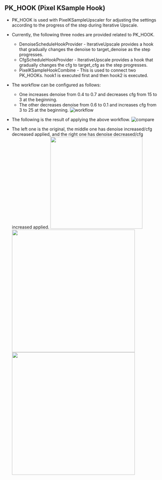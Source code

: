 ## PK_HOOK (Pixel KSample Hook)

* PK_HOOK is used with PixelKSampleUpscaler for adjusting the settings according to the progress of the step during Iterative Upscale.
* Currently, the following three nodes are provided related to PK_HOOK.
    * DenoiseScheduleHookProvider - IterativeUpscale provides a hook that gradually changes the denoise to target_denoise as the step progresses.
    * CfgScheduleHookProvider - IterativeUpscale provides a hook that gradually changes the cfg to target_cfg as the step progresses.
    * PixelKSampleHookCombine - This is used to connect two PK_HOOKs. hook1 is executed first and then hook2 is executed.


* The workflow can be configured as follows:
    * One increases denoise from 0.4 to 0.7 and decreases cfg from 15 to 3 at the beginning.
    * The other decreases denoise from 0.6 to 0.1 and increases cfg from 3 to 25 at the beginning.
![workflow](https://github.com/ltdrdata/ComfyUI-extension-tutorials/raw/Main/ComfyUI-Impact-Pack/images/PK_HOOK-workflow.png)

* The following is the result of applying the above workflow.
![compare](https://github.com/ltdrdata/ComfyUI-extension-tutorials/raw/Main/ComfyUI-Impact-Pack/images/PK_HOOK-compare.png)


* The left one is the original, the middle one has denoise increased/cfg decreased applied, and the right one has denoise decreased/cfg increased applied.
<img src="https://github.com/ltdrdata/ComfyUI-extension-tutorials/raw/Main/ComfyUI-Impact-Pack/images/upscale-original.png" width="300"/> <img src="https://github.com/ltdrdata/ComfyUI-extension-tutorials/raw/Main/ComfyUI-Impact-Pack/images/PK_HOOK-IncDenoise-DecCFG.png" width="400"/> <img src="https://github.com/ltdrdata/ComfyUI-extension-tutorials/raw/Main/ComfyUI-Impact-Pack/images/PK_HOOK-DecDenoise-IncCFG.png" width="400"/>